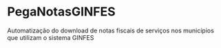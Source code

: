 # PegaNotasGINFES
Automatização do download de notas fiscais de serviços nos municípios que utilizam o sistema GINFES
